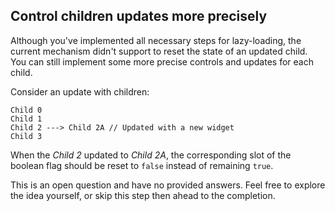## Control children updates more precisely

Although you've implemented all necessary steps for lazy-loading,
the current mechanism didn't support to reset the state of an updated child.
You can still implement some more precise controls and updates for each child.

Consider an update with children:

```
Child 0
Child 1
Child 2 ---> Child 2A // Updated with a new widget
Child 3
```

When the _Child 2_ updated to _Child 2A_, the corresponding slot
of the boolean flag should be reset to `false` instead of remaining `true`.

This is an open question and have no provided answers.
Feel free to explore the idea yourself,
or skip this step then ahead to the completion.
